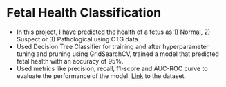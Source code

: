 
# Fetal Health Classification

* In this project, I have predicted the health of a fetus as 1) Normal, 2) Suspect or 3) Pathological using CTG data.
* Used Decision Tree Classifier for training and after hyperparameter tuning and pruning using GridSearchCV, trained a model that predicted fetal health with an accuracy of 95%.
* Used metrics like precision, recall, f1-score and AUC-ROC curve to evaluate the performance of the model.
[Link](https://drive.google.com/drive/folders/1tPiYX0JRBjcsCGWkOEqfqULg3YwT4SJn?usp=sharing) to the dataset.

